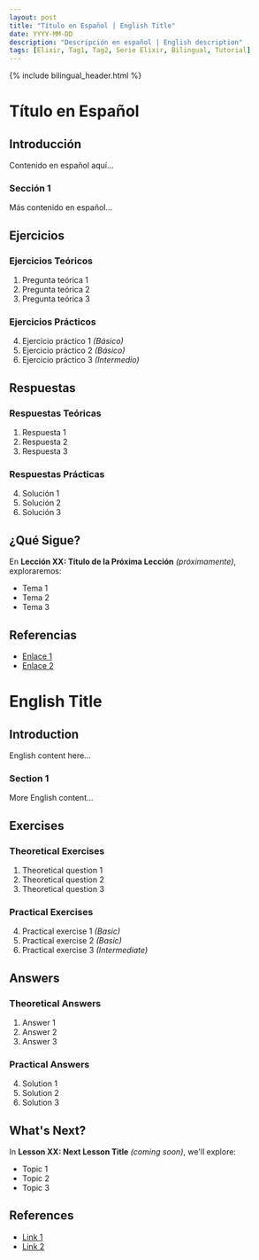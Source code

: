```yaml
---
layout: post
title: "Título en Español | English Title"
date: YYYY-MM-DD
description: "Descripción en español | English description"
tags: [Elixir, Tag1, Tag2, Serie Elixir, Bilingual, Tutorial]
---
```


{% include bilingual_header.html %}

<!-- Spanish Content -->
<div class="lang-content" id="lang-es" markdown="1">

# Título en Español

## Introducción

Contenido en español aquí...

### Sección 1

Más contenido en español...

## Ejercicios

### Ejercicios Teóricos

1. Pregunta teórica 1
2. Pregunta teórica 2
3. Pregunta teórica 3

### Ejercicios Prácticos

4. Ejercicio práctico 1 *(Básico)*
5. Ejercicio práctico 2 *(Básico)*
6. Ejercicio práctico 3 *(Intermedio)*

## Respuestas

### Respuestas Teóricas

1. Respuesta 1
2. Respuesta 2
3. Respuesta 3

### Respuestas Prácticas

4. Solución 1
5. Solución 2
6. Solución 3

## ¿Qué Sigue?

En **Lección XX: Título de la Próxima Lección** *(próximamente)*, exploraremos:
- Tema 1
- Tema 2
- Tema 3

## Referencias

- [Enlace 1](https://ejemplo.com)
- [Enlace 2](https://ejemplo.com)

</div>

<!-- English Content -->
<div class="lang-content hidden" id="lang-en" markdown="1">

# English Title

## Introduction

English content here...

### Section 1

More English content...

## Exercises

### Theoretical Exercises

1. Theoretical question 1
2. Theoretical question 2
3. Theoretical question 3

### Practical Exercises

4. Practical exercise 1 *(Basic)*
5. Practical exercise 2 *(Basic)*
6. Practical exercise 3 *(Intermediate)*

## Answers

### Theoretical Answers

1. Answer 1
2. Answer 2
3. Answer 3

### Practical Answers

4. Solution 1
5. Solution 2
6. Solution 3

## What's Next?

In **Lesson XX: Next Lesson Title** *(coming soon)*, we'll explore:
- Topic 1
- Topic 2
- Topic 3

## References

- [Link 1](https://example.com)
- [Link 2](https://example.com)

</div>